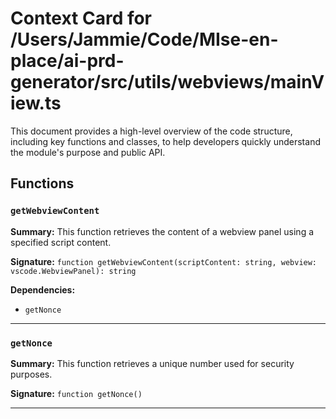 # Context Card for /Users/Jammie/Code/MIse-en-place/ai-prd-generator/src/utils/webviews/mainView.ts

This document provides a high-level overview of the code structure, including key functions and classes, to help developers quickly understand the module's purpose and public API.

## Functions

### `getWebviewContent`

**Summary:** This function retrieves the content of a webview panel using a specified script content.

**Signature:** `function getWebviewContent(scriptContent: string, webview: vscode.WebviewPanel): string`

**Dependencies:**

- `getNonce`

---

### `getNonce`

**Summary:** This function retrieves a unique number used for security purposes.

**Signature:** `function getNonce()`

---
